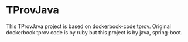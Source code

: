 TProvJava
=========
This TProvJava project is based on [dockerbook-code tprov](https://github.com/jamtur01/dockerbook-code/tree/master/code/7/tprov_api).
Original dockerbook tprov code is by ruby but this project is by java, spring-boot.
